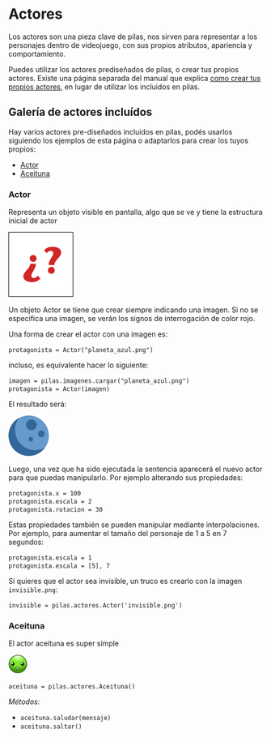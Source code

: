 # Actores

Los actores son una pieza clave de pilas, nos sirven para representar
a los personajes dentro de videojuego, con sus propios atributos, apariencia
y comportamiento.

Puedes utilizar los actores prediseñados de pilas, o crear tus propios
actores. Existe una página separada del manual que explica [como crear tus
propios actores](/actores_personalizados/index.html), en lugar de utilizar los incluidos en pilas.


## Galería de actores incluídos

Hay varios actores pre-diseñados incluidos en pilas, podés usarlos
siguiendo los ejemplos de esta página o adaptarlos para crear los
tuyos propios:

  - [Actor](#actor)
  - [Aceituna](#aceituna)

### Actor

Representa un objeto visible en pantalla, algo que se ve y tiene
la estructura inicial de actor

![](../imagenes/actores/actor.png)


Un objeto Actor se tiene que crear siempre indicando una imagen. Si no
se especifica una imagen, se verán los signos de interrogación de
color rojo.

Una forma de crear el actor con una imagen es:

    protagonista = Actor("planeta_azul.png")

incluso, es equivalente hacer lo siguiente:

    imagen = pilas.imagenes.cargar("planeta_azul.png")
    protagonista = Actor(imagen)

El resultado será:


![](../imagenes/actores/planeta_azul.png)

Luego, una vez que ha sido ejecutada la sentencia aparecerá
el nuevo actor para que puedas manipularlo. Por ejemplo
alterando sus propiedades:

    protagonista.x = 100
    protagonista.escala = 2
    protagonista.rotacion = 30

Estas propiedades también se pueden manipular mediante
interpolaciones. Por ejemplo, para aumentar el tamaño del
personaje de 1 a 5 en 7 segundos:

    protagonista.escala = 1
    protagonista.escala = [5], 7

Si quieres que el actor sea invisible, un truco es crearlo
con la imagen ``invisible.png``:

    invisible = pilas.actores.Actor('invisible.png')


### Aceituna

El actor aceituna es super simple

![](../imagenes/actores/aceituna.png)

    aceituna = pilas.actores.Aceituna()

*Métodos:*

- ``aceituna.saludar(mensaje)``
- ``aceituna.saltar()``
